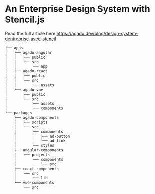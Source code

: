 # An Enterprise Design System with Stencil.js

Read the full article here https://agado.dev/blog/design-system-dentreprise-avec-stencil

```bash
├── apps
│   ├── agado-angular
│   │   ├── public
│   │   └── src
│   │       └── app
│   ├── agado-react
│   │   ├── public
│   │   └── src
│   │       └── assets
│   └── agado-vue
│       ├── public
│       └── src
│           ├── assets
│           └── components
└── packages
    ├── agado-components
    │   ├── scripts
    │   └── src
    │       ├── components
    │       │   ├── ad-button
    │       │   └── ad-link
    │       └── styles
    ├── angular-components
    │   └── projects
    │       └── components
    │           └── src
    ├── react-components
    │   └── src
    │       └── lib
    └── vue-components
        └── src
```

